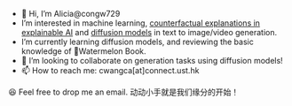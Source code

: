 - 👋 Hi, I’m Alicia@congw729
- I’m interested in machine learning, [counterfactual explanations in explainable AI](https://sites.google.com/view/kdd-2021-counterfactual) and [diffusion models](https://github.com/congw729/congw729_log/blob/main/DiffusionModels/readme.md) in text to image/video generation.
- I’m currently learning diffusion models, and reviewing the basic knowledge of 🍉Watermelon Book.
- 💞️ I’m looking to collaborate on generation tasks using diffusion models!
- 📫 How to reach me: cwangca[at]connect.ust.hk

😆 Feel free to drop me an email. 动动小手就是我们缘分的开始！

<!---
congw729/congw729 is a ✨ special ✨ repository because its `README.md` (this file) appears on your GitHub profile.
You can click the Preview link to take a look at your changes.
--->
